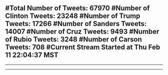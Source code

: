 #Total Number of Tweets: 67970 
#Number of Clinton Tweets: 23248
#Number of Trump Tweets: 17266
#Number of Sanders Tweets: 14007
#Number of Cruz Tweets: 9493
#Number of Rubio Tweets: 3248
#Number of Carson Tweets: 708
#Current Stream Started at Thu Feb 11 22:04:37 MST
---
---
---

